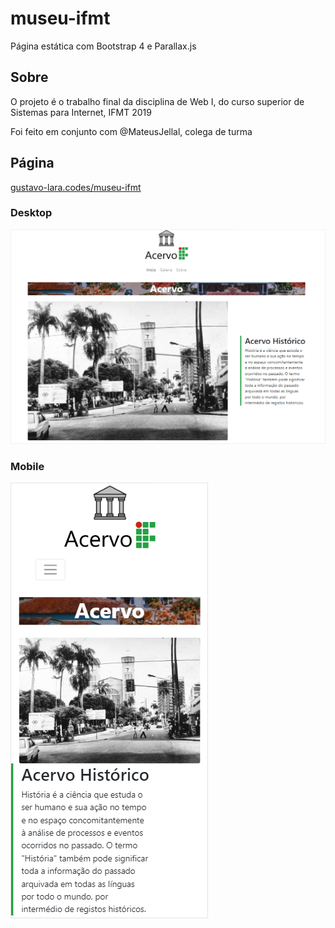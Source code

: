 museu-ifmt
==========
Página estática com Bootstrap 4 e Parallax.js


## Sobre

O projeto é o trabalho final da disciplina de Web I, do curso superior de Sistemas para Internet, IFMT 2019

Foi feito em conjunto com @MateusJellal, colega de turma

## Página
[gustavo-lara.codes/museu-ifmt](https://gustavo-lara.codes/museu-ifmt/)

### Desktop
![desktop](./img/paginalookup.png "Página em navegadores no desktop")

### Mobile
![desktop](./img/paginalookupmobile.png "Página em navegadores mobile")
